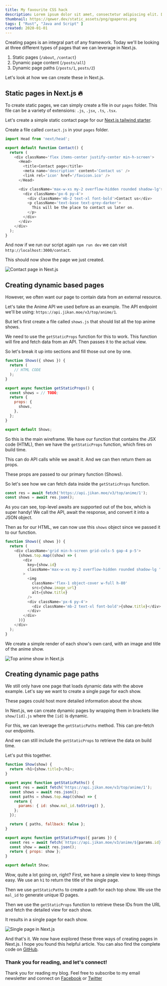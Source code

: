 ```yaml
---
title: My favourite CSS hack
description: Lorem ipsum dolor sit amet, consectetur adipiscing elit. Donec auctor, nisl nec 
thumbnail: https://qewer.dev/static_assets/png/qpaperos.png
tags: [ "Rust", "Java and Script" ]
created: 2020-01-01
---
```

Creating pages is an integral part of any framework. Today we'll be looking at three different types of pages that we can leverage in Next.js.

1. Static pages (`/about`, `/contact`)
2. Dynamic page content (`/posts/all`)
3. Dynamic page paths (`/posts/1`, `posts/2`)

Let's look at how we can create these in Next.js.

## Static pages in Next.js :fire:

To create static pages, we can simply create a file in our `pages` folder.
This file can be a variety of extensions: `.js`, `.jsx`, `.ts`, `.tsx`.

Let's create a simple static contact page for our [Next.js tailwind starter](https://github.com/rebelchris/next-tailwind).

Create a file called `contact.js` in your `pages` folder.

```js
import Head from 'next/head';

export default function Contact() {
  return (
    <div className='flex items-center justify-center min-h-screen'>
      <Head>
        <title>Contact page</title>
        <meta name='description' content='Contact us' />
        <link rel='icon' href='/favicon.ico' />
      </Head>

      <div className='max-w-xs my-2 overflow-hidden rounded shadow-lg'>
        <div className='px-6 py-4'>
          <div className='mb-2 text-xl font-bold'>Contact us</div>
          <p className='text-base text-grey-darker'>
            This will be the place to contact us later on.
          </p>
        </div>
      </div>
    </div>
  );
}
```

And now if we run our script again `npm run dev` we can visit `http://localhost:3000/contact`.

This should now show the page we just created.

![Contact page in Next.js](https://cdn.hashnode.com/res/hashnode/image/upload/v1631702332167/H9HkNDp6F.png)

## Creating dynamic based pages

However, we often want our page to contain data from an external resource.

Let's take the Anime API we used before as an example.
The API endpoint we'll be using: `https://api.jikan.moe/v3/top/anime/1`.

But let's first create a file called `shows.js` that should list all the top anime shows.

We need to use the `getStaticProps` function for this to work. This function will fire and fetch data from an API.
Then passes it to the actual view.

So let's break it up into sections and fill those out one by one.

```js
function Shows({ shows }) {
  return (
    // HTML CODE
  );
}

export async function getStaticProps() {
  const shows = // TODO;
  return {
    props: {
      shows,
    },
  };
}

export default Shows;
```

So this is the main wireframe. We have our function that contains the JSX code (HTML), then we have the `getStaticProps` function, which fires on build time.

This can do API calls while we await it.
And we can then return them as props.

These props are passed to our primary function (Shows).

So let's see how we can fetch data inside the `getStaticProps` function.

```js
const res = await fetch('https://api.jikan.moe/v3/top/anime/1');
const shows = await res.json();
```

As you can see, top-level awaits are supported out of the box, which is super handy!
We call the API, await the response, and convert it into a JSON object.

Then as for our HTML, we can now use this `shows` object since we passed it to our function.

```js
function Shows({ shows }) {
  return (
    <div className='grid min-h-screen grid-cols-5 gap-4 p-5'>
      {shows.top.map((show) => (
        <div
          key={show.id}
          className='max-w-xs my-2 overflow-hidden rounded shadow-lg '
        >
          <img
            className='flex-1 object-cover w-full h-80'
            src={show.image_url}
            alt={show.title}
          />
          <div className='px-6 py-4'>
            <div className='mb-2 text-xl font-bold'>{show.title}</div>
          </div>
        </div>
      ))}
    </div>
  );
}
```

We create a simple render of each show's own card, with an image and title of the anime show.

![Top anime show in Next.js](https://cdn.hashnode.com/res/hashnode/image/upload/v1631712831922/I1Yb9K2DQ.png)

## Creating dynamic page paths

We still only have one page that loads dynamic data with the above example.
Let's say we want to create a single page for each show.

These pages could host more detailed information about the show.

In Next.js, we can create dynamic pages by wrapping them in brackets like `show/[id].js` where the `[id]` is dynamic.

For this, we can leverage the `getStaticPaths` method.
This can pre-fetch our endpoints.

And we can still include the `getStaticProps` to retrieve the data on build time.

Let's put this together.

```js
function Show(show) {
  return <h1>{show.title}</h1>;
}

export async function getStaticPaths() {
  const res = await fetch('https://api.jikan.moe/v3/top/anime/1');
  const shows = await res.json();
  const paths = shows.top.map((show) => {
    return {
      params: { id: show.mal_id.toString() },
    };
  });

  return { paths, fallback: false };
}

export async function getStaticProps({ params }) {
  const res = await fetch(`https://api.jikan.moe/v3/anime/${params.id}`);
  const show = await res.json();
  return { props: show };
}

export default Show;
```

Wow, quite a lot going on, right?
First, we have a simple view to keep things easy. We use an `h1` to return the title of the single page.

Then we use `getStaticPaths` to create a path for each top show.
We use the `mal_id` to generate unique ID pages.

Then we use the `getStaticProps` function to retrieve these IDs from the URL and fetch the detailed view for each show.

It results in a single page for each show.

![Single page in Next.js](https://cdn.hashnode.com/res/hashnode/image/upload/v1631715374299/92TyD_WIe.png)

And that's it. We now have explored these three ways of creating pages in Next.js.
I hope you found this helpful article. You can also find the complete code on [GitHub](https://github.com/rebelchris/next-tailwind/tree/pages).

### Thank you for reading, and let's connect!

Thank you for reading my blog. Feel free to subscribe to my email newsletter and connect on [Facebook](https://www.facebook.com/DailyDevTipsBlog) or [Twitter](https://twitter.com/DailyDevTips1)